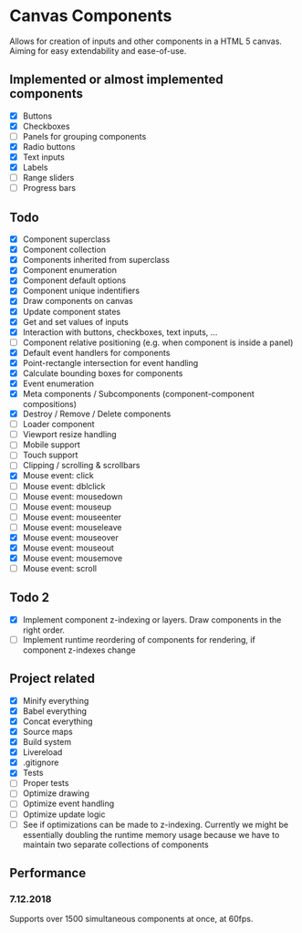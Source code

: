 # Canvas Components

Allows for creation of inputs and other components in a HTML 5 canvas.
Aiming for easy extendability and ease-of-use.

## Implemented or almost implemented components
- [x] Buttons
- [x] Checkboxes
- [ ] Panels for grouping components
- [x] Radio buttons
- [x] Text inputs
- [x] Labels
- [ ] Range sliders
- [ ] Progress bars

## Todo

- [x] Component superclass
- [x] Component collection
- [x] Components inherited from superclass
- [x] Component enumeration
- [x] Component default options
- [x] Component unique indentifiers
- [x] Draw components on canvas
- [x] Update component states
- [x] Get and set values of inputs
- [x] Interaction with buttons, checkboxes, text inputs, ...
- [ ] Component relative positioning (e.g. when component is inside a panel)
- [x] Default event handlers for components
- [x] Point-rectangle intersection for event handling
- [x] Calculate bounding boxes for components
- [x] Event enumeration
- [x] Meta components / Subcomponents (component-component compositions)
- [x] Destroy / Remove / Delete components
- [ ] Loader component
- [ ] Viewport resize handling
- [ ] Mobile support
- [ ] Touch support
- [ ] Clipping / scrolling & scrollbars
- [x] Mouse event: click
- [ ] Mouse event: dblclick
- [ ] Mouse event: mousedown
- [ ] Mouse event: mouseup
- [ ] Mouse event: mouseenter
- [ ] Mouse event: mouseleave
- [x] Mouse event: mouseover
- [x] Mouse event: mouseout
- [x] Mouse event: mousemove
- [ ] Mouse event: scroll

## Todo 2

- [x] Implement component z-indexing or layers. Draw components in the right order.
- [ ] Implement runtime reordering of components for rendering, if component z-indexes change

## Project related

- [x] Minify everything
- [x] Babel everything
- [x] Concat everything
- [x] Source maps
- [x] Build system
- [x] Livereload
- [x] .gitignore
- [x] Tests
- [ ] Proper tests
- [ ] Optimize drawing
- [ ] Optimize event handling
- [ ] Optimize update logic
- [ ] See if optimizations can be made to z-indexing. Currently we might be essentially doubling the runtime memory usage because we have to maintain two separate collections of components

## Performance

### 7.12.2018

Supports over 1500 simultaneous components at once, at 60fps.
